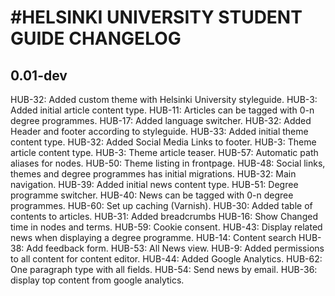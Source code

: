 #HELSINKI UNIVERSITY STUDENT GUIDE CHANGELOG
=================

## 0.01-dev
  HUB-32: Added custom theme with Helsinki University styleguide.
  HUB-3: Added initial article content type.
  HUB-11: Articles can be tagged with 0-n degree programmes.
  HUB-17: Added language switcher.
  HUB-32: Added Header and footer according to styleguide.
  HUB-33: Added initial theme content type.
  HUB-32: Added Social Media Links to footer.
  HUB-3: Theme article content type.
  HUB-3: Theme article teaser.
  HUB-57: Automatic path aliases for nodes.
  HUB-50: Theme listing in frontpage.
  HUB-48: Social links, themes and degree programmes has initial migrations.
  HUB-32: Main navigation.
  HUB-39: Added initial news content type.
  HUB-51: Degree programme switcher.
  HUB-40: News can be tagged with 0-n degree programmes.
  HUB-60: Set up caching (Varnish).
  HUB-30: Added table of contents to articles.
  HUB-31: Added breadcrumbs
  HUB-16: Show Changed time in nodes and terms.
  HUB-59: Cookie consent.
  HUB-43: Display related news when displaying a degree programme.
  HUB-14: Content search
  HUB-38: Add feedback form.
  HUB-53: All News view.
  HUB-9: Added permissions to all content for content editor.
  HUB-44: Added Google Analytics.
  HUB-62: One paragraph type with all fields.
  HUB-54: Send news by email.
  HUB-36: display top content from google analytics.
